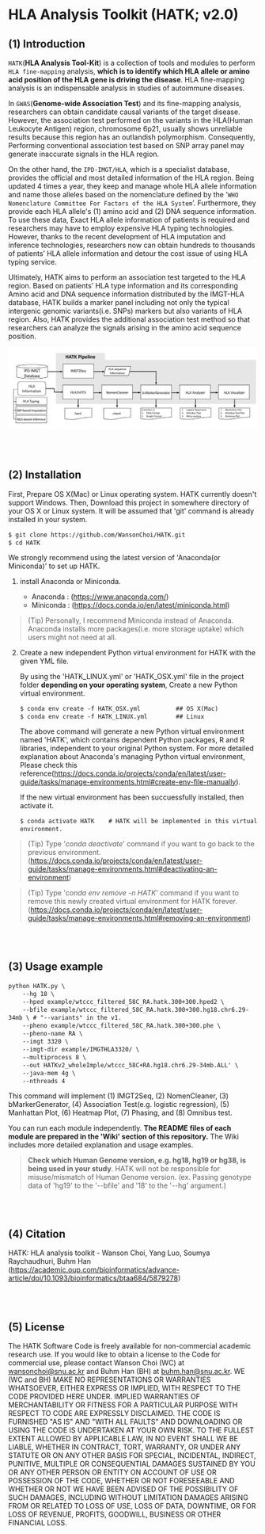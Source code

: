 # HLA Analysis Toolkit (HATK; v2.0)

## (1) Introduction

`HATK`(**HLA Analysis Tool-Kit**) is a collection of tools and modules to perform `HLA fine-mapping` analysis, **which is to identify which HLA allele or amino acid position of the HLA gene is driving the disease**. HLA fine-mapping analysis is an indispensable analysis in studies of autoimmune diseases.

In `GWAS`(**Genome-wide Association Test**) and its fine-mapping analysis, researchers can obtain candidate causal variants of the target disease. However, the association test performed on the variants in the HLA(Human Leukocyte Antigen) region, chromosome 6p21, usually shows unreliable results because this region has an outlandish polymorphism. Consequently, Performing conventional association test based on SNP array panel may generate inaccurate signals in the HLA region.

On the other hand, the `IPD-IMGT/HLA`, which is a specialist database, provides the official and most detailed information of the HLA region. Being updated 4 times a year, they keep and manage whole HLA allele information and name those alleles based on the nomenclature defined by the '`WHO Nomenclature Committee For Factors of the HLA System`’. Furthermore, they provide each HLA allele's (1) amino acid and (2) DNA sequence information. To use these data, Exact HLA allele information of patients is required and researchers may have to employ expensive HLA typing technologies. However, thanks to the recent development of HLA imputation and inference technologies, researchers now can obtain hundreds to thousands of patients’ HLA allele information and detour the cost issue of using HLA typing service.

Ultimately, HATK aims to perform an association test targeted to the HLA region. Based on patients’ HLA type information and its corresponding Amino acid and DNA sequence information distributed by the IMGT-HLA database, HATK builds a marker panel including not only the typical intergenic genomic variants(i.e. SNPs) markers but also variants of HLA region. Also, HATK provides the additional association test method so that researchers can analyze the signals arising in the amino acid sequence position.


![README_Main_Pipeline_WorkFlow](docs/img/README_Main_Pipeline_WorkFlow.png)


<br>
<br>


## (2) Installation

First, Prepare OS X(Mac) or Linux operating system. HATK currently doesn't support Windows. Then, Download this project in somewhere directory of your OS X or Linux system. It will be assumed that 'git' command is already installed in your system.

```
$ git clone https://github.com/WansonChoi/HATK.git
$ cd HATK
```

We strongly recommend using the latest version of 'Anaconda(or Miniconda)' to set up HATK.


1. install Anaconda or Miniconda.

    - Anaconda : (https://www.anaconda.com/)
    - Miniconda : (https://docs.conda.io/en/latest/miniconda.html)

> (Tip) Personally, I recommend Miniconda instead of Anaconda. Anaconda installs more packages(i.e. more storage uptake) which
> users might not need at all.

2. Create a new independent Python virtual environment for HATK with the given YML file.

	By using the 'HATK_LINUX.yml' or 'HATK_OSX.yml' file in the project folder **depending on your operating system**, Create a new Python virtual environment.
    
	```
	$ conda env create -f HATK_OSX.yml          ## OS X(Mac)
	$ conda env create -f HATK_LINUX.yml        ## Linux
	```
	
	The above command will generate a new Python virtual environment named 'HATK', which contains dependent Python packages, R and R libraries, independent to your original Python system. For more detailed explanation about Anaconda's managing Python virtual environment, Please check this reference(https://docs.conda.io/projects/conda/en/latest/user-guide/tasks/manage-environments.html#create-env-file-manually).

	If the new virtual environment has been succuessfully installed, then activate it.

	```
	$ conda activate HATK    # HATK will be implemented in this virtual environment.
	```


> (Tip) Type '_conda deactivate_' command if you want to go back to the previous environment. (https://docs.conda.io/projects/conda/en/latest/user-guide/tasks/manage-environments.html#deactivating-an-environment)


> (Tip) Type '_conda env remove -n HATK_' command if you want to remove this newly created virtual environment for HATK forever. (https://docs.conda.io/projects/conda/en/latest/user-guide/tasks/manage-environments.html#removing-an-environment)


<br>
<br>


## (3) Usage example

``` 
python HATK.py \
    --hg 18 \
    --hped example/wtccc_filtered_58C_RA.hatk.300+300.hped2 \
    --bfile example/wtccc_filtered_58C_RA.hatk.300+300.hg18.chr6.29-34mb \ # "--variants" in the v1.
    --pheno example/wtccc_filtered_58C_RA.hatk.300+300.phe \
    --pheno-name RA \
    --imgt 3320 \
    --imgt-dir example/IMGTHLA3320/ \
    --multiprocess 8 \
    --out HATKv2_wholeImple/wtccc_58C+RA.hg18.chr6.29-34mb.ALL' \
    --java-mem 4g \
    --nthreads 4
```

This command will implement (1) IMGT2Seq, (2) NomenCleaner, (3) bMarkerGenerator, 
(4) Association Test(e.g. logistic regression), (5) Manhattan Plot, (6) Heatmap Plot, (7) Phasing, and 
(8) Omnibus test.

You can run each module independently. **The README files of each module are prepared in the 'Wiki' section of this repository.** 
The Wiki includes more detailed explanation and usage examples.

> **Check which Human Genome version, e.g. hg18, hg19 or hg38, is being used in your study**. 
> HATK will not be responsible for misuse/mismatch of Human Genome version. 
> (ex. Passing genotype data of 'hg19' to the '--bfile' and '18' to the '--hg' argument.) 


<br>
<br>


## (4) Citation
HATK: HLA analysis toolkit - Wanson Choi, Yang Luo, Soumya Raychaudhuri, Buhm Han
(https://academic.oup.com/bioinformatics/advance-article/doi/10.1093/bioinformatics/btaa684/5879278)


<br>
<br>


## (5) License

The HATK Software Code is freely available for non-commercial academic research use. If you would like to obtain a license to the Code for commercial use, please contact Wanson Choi (WC) at wansonchoi@snu.ac.kr and Buhm Han (BH) at buhm.han@snu.ac.kr. WE (WC and BH) MAKE NO REPRESENTATIONS OR WARRANTIES WHATSOEVER, EITHER EXPRESS OR IMPLIED, WITH RESPECT TO THE CODE PROVIDED HERE UNDER. IMPLIED WARRANTIES OF MERCHANTABILITY OR FITNESS FOR A PARTICULAR PURPOSE WITH RESPECT TO CODE ARE EXPRESSLY DISCLAIMED. THE CODE IS FURNISHED "AS IS" AND "WITH ALL FAULTS" AND DOWNLOADING OR USING THE CODE IS UNDERTAKEN AT YOUR OWN RISK. TO THE FULLEST EXTENT ALLOWED BY APPLICABLE LAW, IN NO EVENT SHALL WE BE LIABLE, WHETHER IN CONTRACT, TORT, WARRANTY, OR UNDER ANY STATUTE OR ON ANY OTHER BASIS FOR SPECIAL, INCIDENTAL, INDIRECT, PUNITIVE, MULTIPLE OR CONSEQUENTIAL DAMAGES SUSTAINED BY YOU OR ANY OTHER PERSON OR ENTITY ON ACCOUNT OF USE OR POSSESSION OF THE CODE, WHETHER OR NOT FORESEEABLE AND WHETHER OR NOT WE HAVE BEEN ADVISED OF THE POSSIBILITY OF SUCH DAMAGES, INCLUDING WITHOUT LIMITATION DAMAGES ARISING FROM OR RELATED TO LOSS OF USE, LOSS OF DATA, DOWNTIME, OR FOR LOSS OF REVENUE, PROFITS, GOODWILL, BUSINESS OR OTHER FINANCIAL LOSS.






<!-- comment 
## \<History\>

2nd Repository for HATK project.

(2018. 8. 2.)
Remote repository has been moved from Bitbucket to Github.


(2018. 12. 19.)
The branch 'b_20181219' has been created to
	(1) introduce logging system,
	(2) optimize and enhance the general performance,

and etc. 


(2019. 1. 10.)
The core engine modules("HLAtoSequences.py", "encodeVariants.py", "encodeHLA.py") are reworked urgently to solve the memroy usage problem(It was found to use maximum 64G RAM apporximately maybe due to Pandas).

The rework was primarily done in the work with Yang Luo in the repository of "MakeReference_v2" and the finalized rework outputs are applied to this project.

(2022. 11. 07.)
The v2 was merged to the main branch.
-->


<!-- ## (2) Backgrounds

#### [Extreme Polymorphism in HLA region]

- Genes in the HLA region are well known for their extreme polymorphism. For example, It has been found that there are at least 7,000 alleles for the HLA-B gene and other HLA genes also usually have more than 100 alleles. (<https://www.ebi.ac.uk/ipd/imgt/hla/stats.html>) Furthermore, while the SNPs in the most of genome are assumed to be bi-allelic, which means only two kinds of different alleles appear in each position of those SNPs, the SNPs in the HLA region are often more than bi-allelic.
- NGS technique with Human Reference Genome and most SNP array panel, which lots of genomic researchers employ, actually assume that all SNPs are bi-allelic including the SNPs in the HLA region. That's why the result of the association test on the HLA region is usually inaccurate.
- The IPD-IMGT/HLA database is a specialist database and provides the official amino acid and DNA sequence of each HLA allele. This information can be used to make a marker panel of the researcher's study samples where this marker panel can include the polymorphism of the HLA region.
- The IPD-IMGT/HLA database not only supervises the sequence information but also names those official sequences based on the nomenclature defined by the `WHO Nomenclature Committee For Factors of the HLA System`(<http://hla.alleles.org/nomenclature/committee.html>).

- Also, the IMGT-HLA database continuously updates itself 4 times a year, collecting new HLA alleles and their sequence information.
- HLA researchers may want to choose the latest or specific version of the IMGT-HLA database.

- HATK provides a module IMGT2Seq which can pre-process data files distributed by the IMGT-HLA database with the specific version. By processing the data to dictionary files, the IMGT2Seq not only facilitates the following steps of HATK but also lets researchers use that information more conveniently. Please check '_1_IMGT2Seq.md' file in 'docs/' folder for more details about the IMGT2Seq.


#### [HLA Nomenclature]

- As mentioned above, it is common for HLA genes to have more than 100, even thousands, alleles due to its polymorphism. Consequently, To handle those many alleles, the '`WHO Nomenclature Committee For Factors of the HLA System`’ introduced their own nomenclature system and names all those alleles based on this nomenclature.

- The 1st nomenclature without separator (ex. A*3301) was introduced in 1987. However, as more and more new HLA alleles were found, that nomenclature became not enough to embrace all those alleles, which is called 'rollover' problem. So, around 2010, '`The WHO Nomenclature Committee for Factors of the HLA System`' met and updated the old nomenclature(http://hla.alleles.org/nomenclature/naming_2010.html).

- Also, in the updated nomenclature, two more nomenclatures, P-code and G-code, were newly introduced to effectively classify HLA alleles based on the difference in the 2nd and 3rd exon of amino acid or DNA sequence. Researchers may have to convert HLA alleles given in `P-code` or `G-code` nomenclature to the ones in the `standard` nomenclature.

- The thing is that both old and updated nomenclature can be used in the HLA research area. In other words, some research groups keep their patients' HLA type information in the old nomenclature and other groups do it in the updated one. Researches may confront a situation where they have to check whether the given HLA allele is in either the old or updated nomenclature. Also, they might need to convert a given HLA allele name within the old nomenclature to its updated one.

- The field-separator is often omitted implicitly though the updated nomenclature is used. Sometimes researchers need to retrieve that field information back. For example, if the allele DPB1\*101101 is given, then researchers need to determine whether this allele corresponds to DBP1\*10:11:01, DPB1\*101:101 or DPB1\*1011:01. The actual answer for this is DPB1\*1011:01 in the IMGT version 3.37.0.

- The module NomenCleaner undertakes those converting jobs including field-checking function.  Please check '_3_NomenCleaner.md' file in 'docs/' folder for more details about the NomenCleaner.



#### [Various sources to acquire patients’ HLA type information]

- `HLA type information` of patients is required to bring the amino acid and DNA sequence information distributed by the IMGT-HLA database.
- To get the patients' HLA type information, the gold-standard way is to take advantage of sequencing-based **HLA typing service**. However, **this way usually takes lots of costs for researchers**.
- Thanks to the recent development of HLA imputation and inference technologies, researchers now can obtain patients’ HLA allele information without using the HLA typing service and detour the cost issue.
- There are lots of software that realize that HLA imputaton or inference. However, the output of each of that software, i.e. output file format, containing HLA type information also varies. Researchers may perform additional text-processing to merge and integrate those results.
- Here, we introduced a new file format `HLA PED(HPED)` where all those results from different software can be merged. This file format is similar to the PLINK ped file but consists of 22(6 + 8*2) columns. Left 6 columns are exactly same as Plink ped file ('Family_ID', 'Individual_ID', 'Paternal_ID', 'Maternal_ID', 'Sex', 'Phenotype') and other 16 columns are Individual's HLA diploid (unphased) genotypes(2 HLA alleles for each HLA gene) of **8 HLA genes(A, B, C, DPA1, DPB1, DQA1, DQB1, DRB1; in this order)**.
- HLA2HPED takes the results from each different software and merge them into a new HPED file.

#### [Proper Association Test]

- Under construction. -->